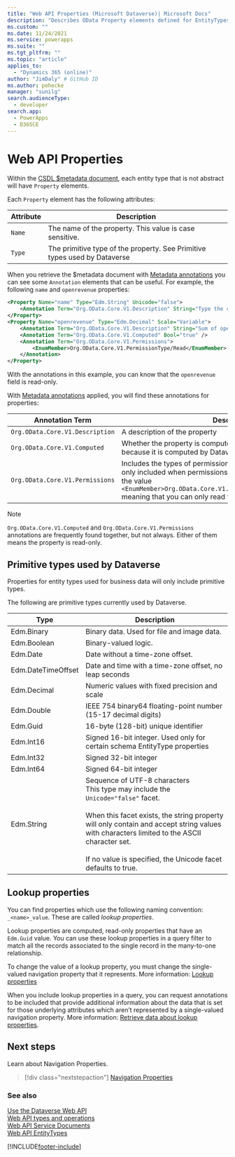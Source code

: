 ```yaml
---
title: "Web API Properties (Microsoft Dataverse)| Microsoft Docs"
description: "Describes OData Property elements defined for EntityTypes within the Dataverse Web API."
ms.custom: ""
ms.date: 11/24/2021
ms.service: powerapps
ms.suite: ""
ms.tgt_pltfrm: ""
ms.topic: "article"
applies_to: 
  - "Dynamics 365 (online)" 
author: "JimDaly" # GitHub ID
ms.author: pehecke
manager: "sunilg"
search.audienceType: 
  - developer
search.app: 
  - PowerApps
  - D365CE
---
```

# Web API Properties

Within the [CSDL $metadata document](web-api-service-documents.md#csdl-metadata-document), each entity type that is not abstract will have `Property` elements.

Each `Property` element has the following attributes:

|Attribute  |Description  |
|---------|---------|
|`Name`|The name of the property. This value is case sensitive.|
|`Type`|The primitive type of the property. See Primitive types used by Dataverse|

When you retrieve the $metadata document with [Metadata annotations](web-api-service-documents.md#metadata-annotations) you can see some `Annotation` elements that can be useful. For example, the following `name` and `openrevenue` properties:

```xml
<Property Name="name" Type="Edm.String" Unicode="false">
    <Annotation Term="Org.OData.Core.V1.Description" String="Type the company or business name." />
</Property>
<Property Name="openrevenue" Type="Edm.Decimal" Scale="Variable">
    <Annotation Term="Org.OData.Core.V1.Description" String="Sum of open revenue against an account and its child accounts." />
    <Annotation Term="Org.OData.Core.V1.Computed" Bool="true" />
    <Annotation Term="Org.OData.Core.V1.Permissions">
        <EnumMember>Org.OData.Core.V1.PermissionType/Read</EnumMember>
    </Annotation>
</Property>
```
With the annotations in this example, you can know that the `openrevenue` field is read-only.

With [Metadata annotations](web-api-service-documents.md#metadata-annotations) applied, you will find these annotations for properties:

|Annotation Term  |Description  |
|---------|---------|
|`Org.OData.Core.V1.Description`|A description of the property|
|`Org.OData.Core.V1.Computed`|Whether the property is computed. You can't set this value because it is computed by Dataverse.|
|`Org.OData.Core.V1.Permissions`|Includes the types of permissions available for the property. This is only included when permissions are limited, and it always contains the value `<EnumMember>Org.OData.Core.V1.PermissionType/Read</EnumMember>` meaning that you can only read this value. |

> [!NOTE]
> `Org.OData.Core.V1.Computed` and `Org.OData.Core.V1.Permissions` annotations are frequently found together, but not always. Either of them means the property is read-only.

## Primitive types used by Dataverse

Properties for entity types used for business data will only include primitive types.

The following are primitive types currently used by Dataverse.


|Type|Description|
|---------|---------|
|Edm.Binary|Binary data. Used for file and image data.|
|Edm.Boolean|Binary-valued logic.|
|Edm.Date|Date without a time-zone offset.|
|Edm.DateTimeOffset|Date and time with a time-zone offset, no leap seconds|
|Edm.Decimal|Numeric values with fixed precision and scale|
|Edm.Double|IEEE 754 binary64 floating-point number (15-17 decimal digits)|
|Edm.Guid|16-byte (128-bit) unique identifier|
|Edm.Int16|Signed 16-bit integer. Used only for certain schema EntityType properties|
|Edm.Int32|Signed 32-bit integer|
|Edm.Int64|Signed 64-bit integer|
|Edm.String|Sequence of UTF-8 characters<br />This type may include the `Unicode="false"` facet.<br /><br />When this facet exists, the string property will only contain and accept string values with characters limited to the ASCII character set.<br /><br />If no value is specified, the Unicode facet defaults to true.|

## Lookup properties

You can find properties which use the following naming convention: `_<name>_value`. These are called *lookup properties*.

Lookup properties are computed, read-only properties that have an `Edm.Guid` value. You can use these lookup properties in a query filter to match all the records associated to the single record in the many-to-one relationship.

To change the value of a lookup property, you must change the single-valued navigation property that it represents. More information: [Lookup properties](web-api-navigation-properties.md#lookup-properties)

When you include lookup properties in a query, you can request annotations to be included that provide additional information about the data that is set for those underlying attributes which aren’t represented by a single-valued navigation property. More information: [Retrieve data about lookup properties](query-data-web-api.md#retrieve-data-about-lookup-properties).

## Next steps

Learn about Navigation Properties.

> [!div class="nextstepaction"]
> [Navigation Properties](web-api-navigation-properties.md)<br/>


### See also  

[Use the Dataverse Web API](overview.md)<br />
[Web API types and operations](web-api-types-operations.md)<br />
[Web API Service Documents](web-api-service-documents.md)<br />
[Web API EntityTypes](web-api-entitytypes.md)<br />


[!INCLUDE[footer-include](../../../includes/footer-banner.md)]
